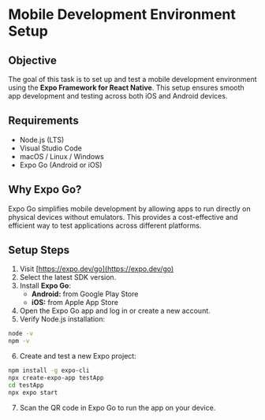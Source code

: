 # Mobile Development Environment Setup

## Objective

The goal of this task is to set up and test a mobile development environment using the **Expo Framework for React Native**. This setup ensures smooth app development and testing across both iOS and Android devices.

## Requirements

- Node.js (LTS)
- Visual Studio Code
- macOS / Linux / Windows
- Expo Go (Android or iOS)

## Why Expo Go?

Expo Go simplifies mobile development by allowing apps to run directly on physical devices without emulators. This provides a cost-effective and efficient way to test applications across different platforms.

## Setup Steps

1. Visit [https://expo.dev/go](https://expo.dev/go)
2. Select the latest SDK version.
3. Install **Expo Go**:
   - **Android:** from Google Play Store
   - **iOS:** from Apple App Store
4. Open the Expo Go app and log in or create a new account.
5. Verify Node.js installation:

```bash
node -v
npm -v
```

6. Create and test a new Expo project:

```bash
npm install -g expo-cli
npx create-expo-app testApp
cd testApp
npx expo start
```

7. Scan the QR code in Expo Go to run the app on your device.
